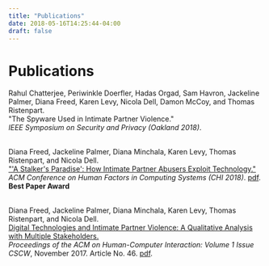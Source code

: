 ```yaml
---
title: "Publications"
date: 2018-05-16T14:25:44-04:00
draft: false
---
```

# Publications

Rahul Chatterjee, Periwinkle Doerfler, Hadas Orgad, Sam Havron, Jackeline
Palmer, Diana Freed, Karen Levy, Nicola Dell, Damon McCoy, and Thomas
Ristenpart.<br>
"The Spyware Used in Intimate Partner Violence."<br>
_IEEE Symposium on Security and Privacy (Oakland 2018)_.
<br><br>

Diana Freed, Jackeline Palmer, Diana Minchala, Karen Levy, Thomas Ristenpart,
  and Nicola Dell.<br>
["'A Stalker's Paradise': How Intimate Partner Abusers Exploit
Technology."](/pubs/stalkers-paradise-intimate.pdf)<br>
_ACM Conference on Human Factors in Computing Systems (CHI 2018)_.
 [pdf](/pubs/stalkers-paradise-intimate.pdf). <br>
**Best Paper Award**
<br><br>

Diana Freed, Jackeline Palmer, Diana Minchala, Karen Levy, Thomas Ristenpart,
and Nicola Dell. <br>
[Digital Technologies and Intimate Partner Violence: A Qualitative Analysis with
Multiple Stakeholders.](/pubs/a046-freed.pdf)<br>
_Proceedings of the ACM on Human-Computer Interaction: Volume 1 Issue CSCW_,
November 2017. Article No. 46. [pdf](/pubs/a046-freed.pdf).
